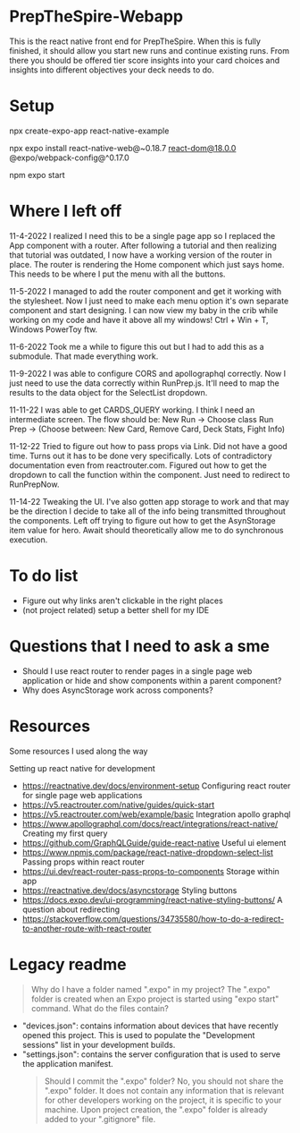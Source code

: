 # PrepTheSpire-Webapp

This is the react native front end for PrepTheSpire. When this is fully finished, it should allow you start new runs and continue existing runs. From there you should be offered tier score insights into your card choices and insights into different objectives your deck needs to do.

# Setup

npx create-expo-app react-native-example

npx expo install react-native-web@~0.18.7 react-dom@18.0.0 @expo/webpack-config@^0.17.0

npm expo start

# Where I left off

11-4-2022
I realized I need this to be a single page app so I replaced the App component with a router. After following a tutorial and then realizing that tutorial was outdated, I now have a working version of the router in place. The router is rendering the Home component which just says home. This needs to be where I put the menu with all the buttons.

11-5-2022
I managed to add the router component and get it working with the stylesheet. Now I just need to make each menu option it's own separate component and start designing.
I can now view my baby in the crib while working on my code and have it above all my windows! Ctrl + Win + T, Windows PowerToy ftw.

11-6-2022
Took me a while to figure this out but I had to add this as a submodule. That made everything work.

11-9-2022
I was able to configure CORS and apollographql correctly. Now I just need to use the data correctly within RunPrep.js. It'll need to map the results to the data object for the SelectList dropdown.

11-11-22
I was able to get CARDS_QUERY working. I think I need an intermediate screen. The flow should be:
New Run -> Choose class
Run Prep -> (Choose between: New Card, Remove Card, Deck Stats, Fight Info)

11-12-22
Tried to figure out how to pass props via Link. Did not have a good time. Turns out it has to be done very specifically. Lots of contradictory documentation even from reactrouter.com.
Figured out how to get the dropdown to call the function within the component. Just need to redirect to RunPrepNow.

11-14-22
Tweaking the UI. I've also gotten app storage to work and that may be the direction I decide to take all of the info being transmitted throughout the components.
Left off trying to figure out how to get the AsynStorage item value for hero. Await should theoretically allow me to do synchronous execution.

# To do list

- Figure out why links aren't clickable in the right places
- (not project related) setup a better shell for my IDE

# Questions that I need to ask a sme

- Should I use react router to render pages in a single page web application or hide and show components within a parent component?
- Why does AsyncStorage work across components?

# Resources

Some resources I used along the way

Setting up react native for development

- https://reactnative.dev/docs/environment-setup
  Configuring react router for single page web applications
- https://v5.reactrouter.com/native/guides/quick-start
- https://v5.reactrouter.com/web/example/basic
  Integration apollo graphql
- https://www.apollographql.com/docs/react/integrations/react-native/
  Creating my first query
- https://github.com/GraphQLGuide/guide-react-native
  Useful ui element
- https://www.npmjs.com/package/react-native-dropdown-select-list
  Passing props within react router
- https://ui.dev/react-router-pass-props-to-components
  Storage within app
- https://reactnative.dev/docs/asyncstorage
  Styling buttons
- https://docs.expo.dev/ui-programming/react-native-styling-buttons/
  A question about redirecting
- https://stackoverflow.com/questions/34735580/how-to-do-a-redirect-to-another-route-with-react-router

# Legacy readme

> Why do I have a folder named ".expo" in my project?
> The ".expo" folder is created when an Expo project is started using "expo start" command.
> What do the files contain?

- "devices.json": contains information about devices that have recently opened this project. This is used to populate the "Development sessions" list in your development builds.
- "settings.json": contains the server configuration that is used to serve the application manifest.
  > Should I commit the ".expo" folder?
  > No, you should not share the ".expo" folder. It does not contain any information that is relevant for other developers working on the project, it is specific to your machine.
  > Upon project creation, the ".expo" folder is already added to your ".gitignore" file.

